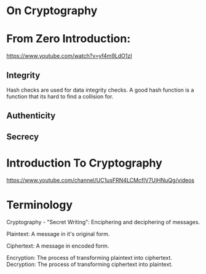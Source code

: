 # On Cryptography

# From Zero Introduction:
https://www.youtube.com/watch?v=yf4m9LdO1zI

## Integrity

Hash checks are used for data integrity checks.
A good hash function is a function that its hard to find a collision for.

## Authenticity

## Secrecy

# Introduction To Cryptography 
https://www.youtube.com/channel/UC1usFRN4LCMcfIV7UjHNuQg/videos

# Terminology

Cryptography - "Secret Writing": Enciphering and deciphering of messages.


Plaintext: A message in it's original form.

Ciphertext: A message in encoded form.

Encryption: The process of transforming plaintext into ciphertext.
Decryption: The process of transforming ciphertext into plaintext.

